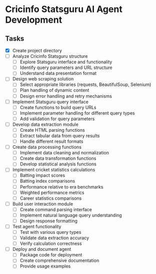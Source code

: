 # Cricinfo Statsguru AI Agent Development

## Tasks

- [x] Create project directory
- [ ] Analyze Cricinfo Statsguru structure
  - [ ] Explore Statsguru interface and functionality
  - [ ] Identify query parameters and URL structure
  - [ ] Understand data presentation format
- [ ] Design web scraping solution
  - [ ] Select appropriate libraries (requests, BeautifulSoup, Selenium)
  - [ ] Plan handling of dynamic content
  - [ ] Design error handling and retry mechanisms
- [ ] Implement Statsguru query interface
  - [ ] Create functions to build query URLs
  - [ ] Implement parameter handling for different query types
  - [ ] Add validation for query parameters
- [ ] Develop data extraction module
  - [ ] Create HTML parsing functions
  - [ ] Extract tabular data from query results
  - [ ] Handle different result formats
- [ ] Create data processing functions
  - [ ] Implement data cleaning and normalization
  - [ ] Create data transformation functions
  - [ ] Develop statistical analysis functions
- [ ] Implement cricket statistics calculations
  - [ ] Batting impact scores
  - [ ] Batting index comparisons
  - [ ] Performance relative to era benchmarks
  - [ ] Weighted performance metrics
  - [ ] Career statistics comparisons
- [ ] Build user interaction module
  - [ ] Create command parsing interface
  - [ ] Implement natural language query understanding
  - [ ] Design response formatting
- [ ] Test agent functionality
  - [ ] Test with various query types
  - [ ] Validate data extraction accuracy
  - [ ] Verify calculation correctness
- [ ] Deploy and document agent
  - [ ] Package code for deployment
  - [ ] Create comprehensive documentation
  - [ ] Provide usage examples
